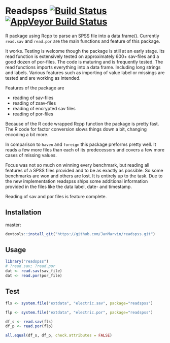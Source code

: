 # Readspss [![Build Status](https://travis-ci.org/JanMarvin/readspss.svg?branch=master)](https://travis-ci.org/JanMarvin/readspss) [![AppVeyor Build Status](https://ci.appveyor.com/api/projects/status/github/JanMarvin/readspss?branch=master&svg=true)](https://ci.appveyor.com/project/JanMarvin/readspss)

R package using Rcpp to parse an SPSS file into a data.frame(). Currently 
`read.sav` and `read.por` are the main functions and feature of this package.

It works. Testing is welcome though the package is still at an early stage. Its
read function is extensively tested on approximately 600+ sav-files and a good
dozen of por-files. The code is maturing and is frequently tested. The
read functions imports everything into a data frame. Including long strings
and labels. Various features such as importing of value label or missings are 
tested and are working as intended.

Features of the package are

* reading of sav-files
* reading of zsav-files
* reading of encrypted sav files
* reading of por-files

Because of the R code wrapped Rcpp function the package is pretty fast. The 
R code for factor conversion slows things down a bit, changing encoding a bit
more.

In comparison to `haven` and `foreign` this package preforms pretty well. It
reads a few more files than each of its predecessors and covers a few more
cases of missing values.

Focus was not so much on winning every benchmark, but reading all features of
a SPSS files provided and to be as exactly as possible. So some benchmarks are
won and others are lost. It is entirely up to the task. Due to the new 
implementation readspss ships some additional information provided in the
files like the data label, date- and timestamp.

Reading of sav and por files is feature complete.

## Installation

master:
```R
devtools::install_git("https://github.com/JanMarvin/readspss.git")
```

## Usage

```R
library("readspss")
# ?read.sav; ?read.por
dat <- read.sav(sav_file)
dat <- read.por(por_file)
```

## Test

```R
fls <- system.file("extdata", "electric.sav", package="readspss")

flp <- system.file("extdata", "electric.por", package="readspss")

df_s <- read.sav(fls)
df_p <- read.por(flp)

all.equal(df_s, df_p, check.attributes = FALSE)
```

